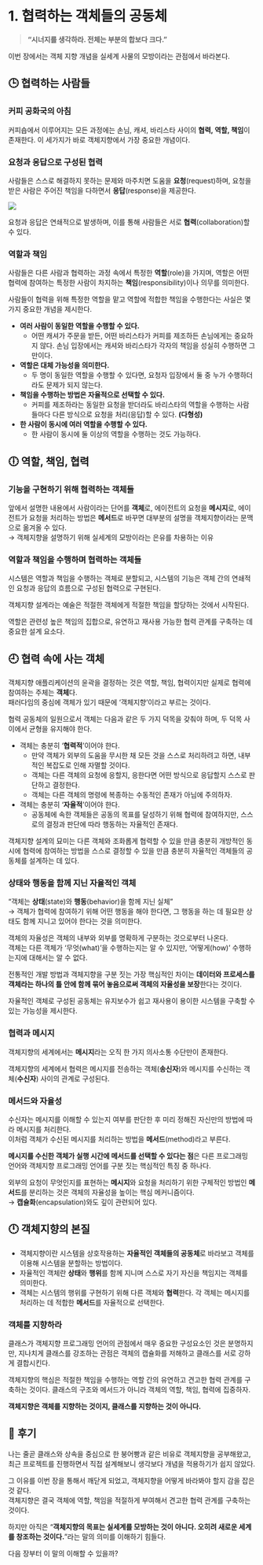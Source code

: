 # 1. 협력하는 객체들의 공동체

> **“시너지를 생각하라. 전체는 부분의 합보다 크다.”**

이번 장에서는 객체 지향 개념을 실세계 사물의 모방이라는 관점에서 바라본다.

## 🕒 협력하는 사람들
### 커피 공화국의 아침
커피숍에서 이루어지는 모든 과정에는 손님, 캐셔, 바리스타 사이의 **협력, 역할, 책임**이 존재한다.
이 세가지가 바로 객체지향에서 가장 중요한 개념이다.

### 요청과 응답으로 구성된 협력
사람들은 스스로 해결하지 못하는 문제와 마주치면 도움을 **요청**(request)하며, 요청을 받은 사람은 주어진 책임을 다하면서 **응답**(response)을 제공한다.

<img src="https://github.com/Java-Entrance/OOP-Study/assets/110653660/89007e90-a49d-44c9-aad5-5e198b9f339f">

요청과 응답은 연쇄적으로 발생하며, 이를 통해 사람들은 서로 **협력**(collaboration)할 수 있다.

### 역할과 책임
사람들은 다른 사람과 협력하는 과정 속에서 특정한 **역할**(role)을 가지며, 역할은 어떤 협력에 참여하는 특정한 사람이 차지하는 **책임**(responsibility)이나 의무를 의미한다.

사람들이 협력을 위해 특정한 역할을 맡고 역할에 적합한 책임을 수행한다는 사실은 몇 가지 중요한 개념을 제시한다.
- **여러 사람이 동일한 역할을 수행할 수 있다.**
  - 어떤 캐셔가 주문을 받든, 어떤 바리스타가 커피를 제조하든 손님에게는 중요하지 않다.
    손님 입장에서는 캐셔와 바리스타가 각자의 책임을 성실히 수행하면 그만이다.
- **역할은 대체 가능성을 의미한다.**
    - 두 명이 동일한 역할을 수행할 수 있다면, 요청자 입장에서 둘 중 누가 수행하더라도 문제가 되지 않는다.
- **책임을 수행하는 방법은 자율적으로 선택할 수 있다.**
    - 커피를 제조하라는 동일한 요청을 받더라도 바리스타의 역할을 수행하는 사람들마다 다른 방식으로 요청을 처리(응답)할 수 있다. **(다형성)**
- **한 사람이 동시에 여러 역할을 수행할 수 있다.**
    - 한 사람이 동시에 둘 이상의 역할을 수행하는 것도 가능하다.

## 🕕 역할, 책임, 협력
### 기능을 구현하기 위해 협력하는 객체들
앞에서 설명한 내용에서 사람이라는 단어를 **객체**로, 에이전트의 요청을 **메시지**로, 에이전트가 요청을 처리하는 방법은 **메서드**로 바꾸면 대부분의 설명을 객체지향이라는 문맥으로 옮겨올 수 있다. <br>
→ 객체지향을 설명하기 위해 실세계의 모방이라는 은유를 차용하는 이유

### 역할과 책임을 수행하며 협력하는 객체들
시스템은 역할과 책임을 수행하는 객체로 분할되고, 시스템의 기능은 객체 간의 연쇄적인 요청과 응답의 흐름으로 구성된 협력으로 구현된다.

객체지향 설계라는 예술은 적절한 객체에게 적절한 책임을 할당하는 것에서 시작된다.

역할은 관련성 높은 책임의 집합으로, 유연하고 재사용 가능한 협력 관계를 구축하는 데 중요한 설계 요소다.

## 🕘 협력 속에 사는 객체
객체지향 애플리케이션의 윤곽을 결정하는 것은 역할, 책임, 협력이지만 실제로 협력에 참여하는 주체는 **객체**다.
<br>패러다임의 중심에 객체가 있기 때문에 ‘객체지향’이라고 부르는 것이다.

협력 공동체의 일원으로서 객체는 다음과 같은 두 가지 덕목을 갖춰야 하며, 두 덕목 사이에서 균형을 유지해야 한다.
- 객체는 충분히 ‘**협력적**’이어야 한다.
    - 만약 객체가 외부의 도움을 무시한 채 모든 것을 스스로 처리하려고 하면, 내부적인 복잡도로 인해 자멸할 것이다.
    - 객체는 다른 객체의 요청에 응할지, 응한다면 어떤 방식으로 응답할지 스스로 판단하고 결정한다.
    - 객체는 다른 객체의 명령에 복종하는 수동적인 존재가 아님에 주의하자.
- 객체는 충분히 ‘**자율적**’이어야 한다.
    - 공동체에 속한 객체들은 공동의 목표를 달성하기 위해 협력에 참여하지만, 스스로의 결정과 판단에 따라 행동하는 자율적인 존재다.

객체지향 설계의 묘미는 다른 객체와 조화롭게 협력할 수 있을 만큼 충분히 개방적인 동시에 협력에 참여하는 방법을 스스로 결정할 수 있을 만큼 충분히 자율적인 객체들의 공동체를 설계하는 데 있다.

### 상태와 행동을 함께 지닌 자율적인 객체
“객체는 **상태**(state)와 **행동**(behavior)을 함께 지닌 실체” <br>
→ 객체가 협력에 참여하기 위해 어떤 행동을 해야 한다면, 그 행동을 하는 데 필요한 상태도 함께 지니고 있어야 한다는 것을 의미한다.

객체의 자율성은 객체의 내부와 외부를 명확하게 구분하는 것으로부터 나온다. <br>
객체는 다른 객체가 ‘무엇(what)’을 수행하는지는 알 수 있지만, ‘어떻게(how)’ 수행하는지에 대해서는 알 수 없다.

전통적인 개발 방법과 객체지향을 구분 짓는 가장 핵심적인 차이는 **데이터와 프로세스를 객체라는 하나의 틀 안에 함께 묶어 놓음으로써 객체의 자율성을 보장**한다는 것이다.

자율적인 객체로 구성된 공동체는 유지보수가 쉽고 재사용이 용이한 시스템을 구축할 수 있는 가능성을 제시한다.

### 협력과 메시지
객체지향의 세계에서는 **메시지**라는 오직 한 가지 의사소통 수단만이 존재한다.

객체지향의 세계에서 협력은 메시지를 전송하는 객체(**송신자**)와 메시지를 수신하는 객체(**수신자**) 사이의 관계로 구성된다.

### 메서드와 자율성
수신자는 메시지를 이해할 수 있는지 여부를 판단한 후 미리 정해진 자신만의 방법에 따라 메시지를 처리한다. <br>
이처럼 객체가 수신된 메시지를 처리하는 방법을 **메서드**(method)라고 부른다.

**메시지를 수신한 객체가 실행 시간에 메서드를 선택할 수 있다는 점**은 다른 프로그래밍 언어와 객체지향 프로그래밍 언어를 구분 짓는 핵심적인 특징 중 하나다.

외부의 요청이 무엇인지를 표현하는 **메시지**와 요청을 처리하기 위한 구체적인 방법인 **메서드**를 분리하는 것은 객체의 자율성을 높이는 핵심 메커니즘이다. <br>
→ **캡슐화**(encapsulation)와도 깊이 관련되어 있다.

## 🕛 객체지향의 본질
- 객체지향이란 시스템을 상호작용하는 **자율적인 객체들의 공동체**로 바라보고 객체를 이용해 시스템을 분할하는 방법이다.
- 자율적인 객체란 **상태**와 **행위**를 함께 지니며 스스로 자기 자신을 책임지는 객체를 의미한다.
- 객체는 시스템의 행위를 구현하기 위해 다른 객체와 **협력**한다. 각 객체는 메시지를 처리하는 데 적합한 **메서드**를 자율적으로 선택한다.

### 객체를 지향하라
클래스가 객체지향 프로그래밍 언어의 관점에서 매우 중요한 구성요소인 것은 분명하지만, 지나치게 클래스를 강조하는 관점은 객체의 캡슐화를 저해하고 클래스를 서로 강하게 결합시킨다.

객체지향의 핵심은 적절한 책임을 수행하는 역할 간의 유연하고 견고한 협력 관계를 구축하는 것이다. 클래스의 구조와 메서드가 아니라 객체의 역할, 책임, 협력에 집중하자.

**객체지향은 객체를 지향하는 것이지, 클래스를 지향하는 것이 아니다.**

## 💬 후기
나는 줄곧 클래스와 상속을 중심으로 한 붕어빵과 같은 비유로 객체지향을 공부해왔고, 최근 프로젝트를 진행하면서 직접 설계해보니 생각보다 개념을 적용하기가 쉽지 않았다.

그 이유를 이번 장을 통해서 깨닫게 되었고, 객체지향을 어떻게 바라봐야 할지 감을 잡은 것 같다. <br>
객체지향은 결국 객체에 역할, 책임을 적절하게 부여해서 견고한 협력 관계를 구축하는 것이다.

하지만 아직은 “**객체지향의 목표는 실세계를 모방하는 것이 아니다. 오히려 새로운 세계를 창조하는 것이다.**”라는 말의 의미를 이해하기 힘들다.

다음 장부터 이 말의  이해할 수 있을까?
